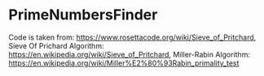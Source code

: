 # PrimeNumbersFinder
Code is taken from: https://www.rosettacode.org/wiki/Sieve_of_Pritchard, 
Sieve Of Prichard Algorithm: https://en.wikipedia.org/wiki/Sieve_of_Pritchard, 
Miller-Rabin Algorithm: https://en.wikipedia.org/wiki/Miller%E2%80%93Rabin_primality_test
